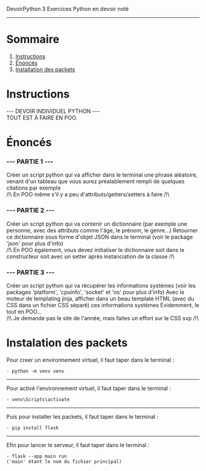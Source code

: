  DevoirPython
3 Exercices Python en devoir noté

---
# Sommaire
1. [Instructions](#instructions)
2. [Énoncés](#énoncés)
3. [Installation des packets](#installation-des-packets)

# Instructions
 --- DEVOIR INDIVIDUEL PYTHON ---  
 TOUT EST À FAIRE EN POO.

# Énoncés

### --- PARTIE 1 ---

 Créer un script python qui va afficher dans le terminal une phrase aléatoire,
 venant d'un tableau que vous aurez préalablement rempli de quelques citations par exemple   
 /!\ En POO même s'il y a peu d'attributs/getters/setters à faire /!\

### --- PARTIE 2 ---

 Créer un script python qui va contenir un dictionnaire (par exemple une personne, avec des attributs comme l'âge, le prénom, le genre...)
 Retourner ce dictionnaire sous forme d'objet JSON dans le terminal (voir le package 'json' pour plus d'info)   
 /!\ En POO également, vous devez initialiser le dictionnaire soit dans le constructeur soit avec un setter après instanciation de la classe /!\

### --- PARTIE 3 ---

 Créer un script python qui va récupérer les informations systèmes (voir les packages 'platform', 'cpuinfo', 'socket' et 'os' pour plus d'info)
 Avec le moteur de templating jinja, afficher dans un beau template HTML (avec du CSS dans un fichier CSS séparé) ces informations systèmes
 Évidemment, le tout en POO...   
 /!\ Je demande pas le site de l'année, mais faites un effort sur le CSS svp /!\

# Instalation des packets

Pour creer un environnement virtuel, il faut taper dans le terminal :   

    - python -m venv venv

---

Pour activé l'environnement virtuel, il faut taper dans le terminal :   

    - venv\Scripts\activate 

---  

Puis pour installer les packets, il faut taper dans le terminal :   

    - pip install flask
    
---

Efin pour lancer le serveur, il faut taper dans le terminal :

    - flask --app main run 
    ('main' étant le nom du fichier principal)   
